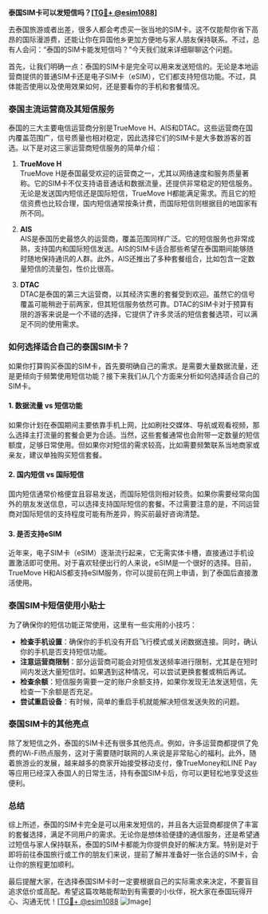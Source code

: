 **泰国SIM卡可以发短信吗？[[TG💪+ @esim1088](https://t.me/s/esim1088)]**

去泰国旅游或者出差，很多人都会考虑买一张当地的SIM卡。这不仅能帮你省下高昂的国际漫游费，还能让你在异国他乡更加方便地与家人朋友保持联系。不过，总有人会问：“泰国的SIM卡能发短信吗？”今天我们就来详细聊聊这个问题。

首先，让我们明确一点：泰国的SIM卡是完全可以用来发送短信的。无论是本地运营商提供的普通SIM卡还是电子SIM卡（eSIM），它们都支持短信功能。不过，具体能否使用以及使用效果如何，还是要看你的手机和套餐情况。

### **泰国主流运营商及其短信服务**

泰国的三大主要电信运营商分别是TrueMove H、AIS和DTAC。这些运营商在国内覆盖范围广，信号质量也相对稳定，因此选择它们的SIM卡是大多数游客的首选。以下是对这三家运营商短信服务的简单介绍：

1. **TrueMove H**  
TrueMove H是泰国最受欢迎的运营商之一，尤其以网络速度和服务质量著称。它的SIM卡不仅支持语音通话和数据流量，还提供非常稳定的短信服务。无论是发送国内短信还是国际短信，TrueMove H都能满足需求。而且它的短信资费也比较合理，国内短信通常按条计费，而国际短信则根据目的地国家有所不同。

2. **AIS**  
AIS是泰国历史最悠久的运营商，覆盖范围同样广泛。它的短信服务也非常成熟，支持国内和国际短信发送。AIS的SIM卡适合那些希望在泰国期间能够随时随地保持通讯的人群。此外，AIS还推出了多种套餐组合，比如包含一定数量短信的流量包，性价比很高。

3. **DTAC**  
DTAC是泰国的第三大运营商，以其经济实惠的套餐受到欢迎。虽然它的信号覆盖可能稍逊于前两家，但其短信服务依然可靠。DTAC的SIM卡对于预算有限的游客来说是一个不错的选择，它提供了许多灵活的短信套餐选项，可以满足不同的使用需求。

### **如何选择适合自己的泰国SIM卡？**

如果你打算购买泰国的SIM卡，首先要明确自己的需求。是需要大量数据流量，还是更倾向于频繁使用短信功能？接下来我们从几个方面来分析如何选择适合自己的SIM卡。

#### **1. 数据流量 vs 短信功能**
如果你计划在泰国期间主要依靠手机上网，比如刷社交媒体、导航或观看视频，那么选择主打流量的套餐会更为合适。当然，这些套餐通常也会附带一定数量的短信额度，足够日常使用。但如果你对短信的需求较高，比如需要频繁联系当地商家或亲友，建议单独购买短信套餐。

#### **2. 国内短信 vs 国际短信**
国内短信通常价格便宜且容易发送，而国际短信则相对较贵。如果你需要经常向国外的朋友发送信息，可以选择支持国际短信的套餐。不过需要注意的是，不同运营商对国际短信的支持程度可能有所差异，购买前最好咨询清楚。

#### **3. 是否支持eSIM**
近年来，电子SIM卡（eSIM）逐渐流行起来，它无需实体卡槽，直接通过手机设置激活即可使用。对于喜欢轻便出行的人来说，eSIM是一个很好的选择。目前，TrueMove H和AIS都支持eSIM服务，你可以提前在网上申请，到了泰国后直接激活使用。

### **泰国SIM卡短信使用小贴士**

为了确保你的短信功能正常使用，这里有一些实用的小技巧：

- **检查手机设置**：确保你的手机没有开启飞行模式或关闭数据连接。同时，确认你的手机是否支持短信功能。
- **注意运营商限制**：部分运营商可能会对短信发送频率进行限制，尤其是在短时间内发送大量短信时。如果遇到这种情况，可以尝试更换套餐或稍后再试。
- **检查余额**：短信服务需要一定的账户余额支持，如果你发现无法发送短信，先检查一下余额是否充足。
- **尝试重启设备**：有时候，简单的重启手机就能解决短信发送失败的问题。

### **泰国SIM卡的其他亮点**

除了发短信之外，泰国的SIM卡还有很多其他亮点。例如，许多运营商都提供了免费的Wi-Fi热点服务，这对于需要随时联网的人来说是非常贴心的福利。此外，随着旅游业的发展，越来越多的商家开始接受移动支付，像TrueMoney和LINE Pay等应用已经深入泰国人的日常生活，持有泰国SIM卡后，你可以更轻松地享受这些便利。

### **总结**

综上所述，泰国的SIM卡完全是可以用来发短信的，并且各大运营商都提供了丰富的套餐选择，满足不同用户的需求。无论你是想体验便捷的通信服务，还是希望通过短信与家人保持联系，泰国的SIM卡都能为你提供良好的解决方案。特别是对于即将前往泰国旅行或工作的朋友们来说，提前了解并准备好一张合适的SIM卡，会让你的旅程更加顺利。

最后提醒大家，在选择泰国SIM卡时一定要根据自己的实际需求来决定，不要盲目追求低价或高配。希望这篇攻略能帮助到有需要的小伙伴，祝大家在泰国玩得开心、沟通无忧！[[TG💪+ @esim1088](https://t.me/s/esim1088) ![Image](https://i.postimg.cc/4NQfJmqS/Snipaste-2025-05-13-00-14-12.png)]